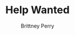 ---
title: Help Wanted
Layout: module

author: Brittney Perry
reviewer: Mary Courtney

schedule: friday night
plotline: Family Recipes
description: Granny Whuthona Silverlode's family recipe book has gone missing! Also, she hasn't seen her grandson Huldrek in several days. In desperation, she has put two ads in the tavern asking for help in finding them both. She has offered a reward for the return of each. 

synopsis: > 
  A sweet old lady dwarf has put up a help wanted ad to enlist help returning her recipe book and her grandson for a reward. She doesn't know where her grandson would be, and needs help finding him. Her recipe book also went missing around the same time, and she can't find it anywhere. The book is full of old family recipes and is valuable. She insists it was stolen, and wants it back. She describes it in full detail to whoever is listening, and is quite proud of it. 
  Once everyone has talked and all information is relayed by Granny, she will see everyone to the door and wish them luck in finding her book! And her grandson, too.

outcomes: The PCs talk to Granny Whuthona Silverlode and are told information about her, her grandson, her recipe book, the occupation, or anything else people want to talk about. They are given a crudely drawn map found with Huldrek's things that will lead them to the Tarrasch Treasure.Once the PCs leave the house, the PCs have until Noon Saturday to find Huldrek at the cache [OPERATION FIND HULDREK].


number_of_cast_members: 1
Roles: Grandma "Granny" Whuthona Silverlode


makeup: Flour on face and hands
props: 
  - Map to Tarrasch Chest
  - Help Wanted Posters

hook: Help Wanted Posters. Bringing the posters to the NPC shack
scenes: 
  - 
    oog: A Cabin
    ig: Granny Silverlode's House   Scene Description -Upon entering Granny's home, they are greeted with a warm, homely scent. The house is well kept and quaint, full of soft pillows and flower print. It appears to be the home of someone who lives comfortably. They are greeted by a squat, old lady dwarf who has flour on her apron and on her face. 

    flee_point: 



craftsman_information: Huldrek can be tracked using Craftsman Other-Tracking Level 1 or above

running_notes: >
  Granny is an incredibly sweet dwarf, saying "dearie” this, and “sweetie” that. She explains that Huldrek has always had his troubles, but he is a good boy! He is so busy, he hasn't come home in days and she is worried for him.
  But worry for her grandson is eclipsed by her worry for her book! Someone must have broken in and taken it! It's been missing for the same amount of time as Huldrek. But that's just a coincidence!
  Granny is insistent that her grandson has nothing to do with her books disappearance, and shut down any talk otherwise,
  Granny will recommend that the PCs use Craftsman: Other-Tracking to track Huldrek.
  If Huldrek Silverlode is tracked using Craftsman: Other-Tracking [Level 1 or above] before Noon, he is tracked back to the Tarrasch cache, where he is guarding the Chest of the Tarrasch [YOU FOUND HULDREK]
---